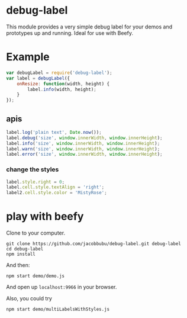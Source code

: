 # debug-label

This module provides a very simple debug label for your demos and prototypes up and running. Ideal for use with Beefy.

# Example

```js
var debugLabel = require('debug-label');
var label = debugLabel({
    onResize: function(width, height) {
        label.info(width, height);
    }
});
```

## apis

```js
label.log('plain text', Date.now());
label.debug('size', window.innerWidth, window.innerHeight);
label.info('size', window.innerWidth, window.innerHeight);
label.warn('size', window.innerWidth, window.innerHeight);
label.error('size', window.innerWidth, window.innerHeight);
```

### change the styles

```js
label.style.right = 0;
label.cell.style.textAlign = 'right';
label2.cell.style.color = 'MistyRose';
```

# play with beefy

Clone to your computer.

```
git clone https://github.com/jacobbubu/debug-label.git debug-label
cd debug-label
npm install
```

And then:

```
npm start demo/demo.js
```

And open up `localhost:9966` in your browser.

Also, you could try

```
npm start demo/multiLabelsWithStyles.js
```
